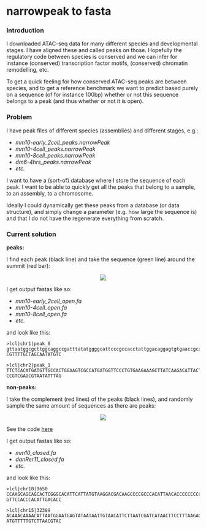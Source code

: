 # narrowpeak to fasta
### Introduction
I downloaded ATAC-seq data for many different species and developmental stages. I have aligned these
and called peaks on those. Hopefully the regulatory code between species is conserved and we can
infer for instance (conserved) transcription factor motifs, (conserved) chromatin remodelling, etc.  

To get a quick feeling for how conserved ATAC-seq peaks are between species, and to get a reference
benchmark we want to predict based purely on a sequence (of for instance 100bp) whether or not this
sequence belongs to a peak (and thus whether or not it is open). 

### Problem
I have peak files of different species (assemblies) and different stages, e.g.:
  - *mm10-early_2cell_peaks.narrowPeak*
  - *mm10-4cell_peaks.narrowPeak*
  - *mm10-8cell_peaks.narrowPeak*
  - *dm6-4hrs_peaks.narrowPeak*
  - *etc.*

I want to have a (sort-of) database where I store the sequence of each peak. I want to be able to 
quickly get all the peaks that belong to a sample, to an assembly, to a chromosome. 

Ideally I could dynamically get these peaks from a database (or data structure), and simply change 
a parameter (e.g. how large the sequence is) and that I do not have the regenerate everything from
scratch.

### Current solution
**peaks:**

I find each peak (black line) and take the sequence (green line) around the summit (red bar): 
<p align="center">
    <img src="https://raw.githubusercontent.com/vanheeringen-lab/GroupMeetings/master/code_review/narrowpeak_to_fasta/stagetofastq.jpg">
</p>

I get output fastas like so:
  - *mm10-early_2cell_open.fa*
  - *mm10-4cell_open.fa*
  - *mm10-8cell_open.fa*
  - *etc.*

and look like this:

    >lcl|chr1|peak_0
    gttaatggcgcttggcaggccgatttatatggggcattcccgccacctattggacaggagtgtgaaccgcaCGTGTTATA
    CGTTTTGCTAGCAATATGTC

    >lcl|chr2|peak_1
    TTCTCACATGATGTTGCCACTGGAAGTCGCCATGATGGTTCCCTGTGAAGAAAGCTTATCAAGACATTACTAATAGATAG
    CCGTCGAGCGTAATATTTAG


**non-peaks:**

I take the complement (red lines) of the peaks (black lines), and randomly sample the same amount of
sequences as there are peaks: 
<p align="center">
    <img src="https://raw.githubusercontent.com/vanheeringen-lab/GroupMeetings/master/code_review/narrowpeak_to_fasta/stagestofastq.jpg">
</p>

See the code [here](https://github.com/vanheeringen-lab/GroupMeetings/blob/master/code_review/narrowpeak_to_fasta/peak_to_fasta.py)

I get output fastas like so:
  - *mm10_closed.fa*
  - *danRer11_closed.fa*
  - *etc.*

and look like this:

    >lcl|chr10|9650
    CCAAGCAGCAGCACTCGGGCACATTCATTATGTAAGGACGACAAGCCCCGCCCACATTAACACCCCCCCCCCCCATCCTA
    GTTCCACCCACATTGACACC

    >lcl|chr15|32389
    ACAAACAAAACATTAATGGAATGAGTATAATAATTGTAACATTCTTAATCGATCATAACTTCCTTTAAGAGGAAGACGAT
    ATGTTTTTGTCTTAACGTAC
